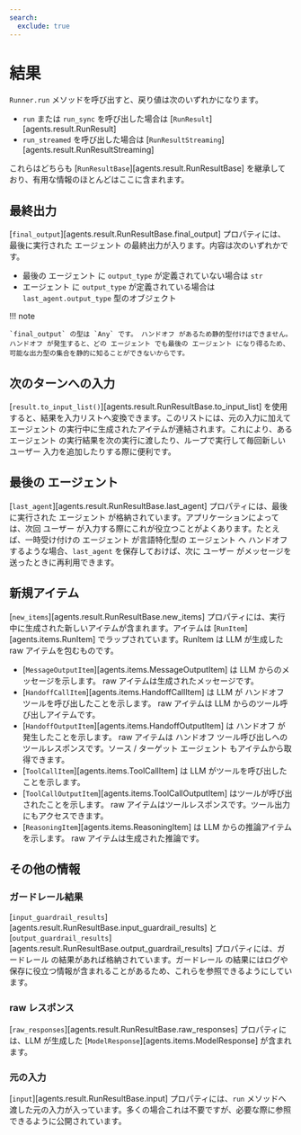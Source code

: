 ```yaml
---
search:
  exclude: true
---
```

# 結果

`Runner.run` メソッドを呼び出すと、戻り値は次のいずれかになります。

-   `run` または `run_sync` を呼び出した場合は [`RunResult`][agents.result.RunResult]
-   `run_streamed` を呼び出した場合は [`RunResultStreaming`][agents.result.RunResultStreaming]

これらはどちらも [`RunResultBase`][agents.result.RunResultBase] を継承しており、有用な情報のほとんどはここに含まれます。

## 最終出力

[`final_output`][agents.result.RunResultBase.final_output] プロパティには、最後に実行された エージェント の最終出力が入ります。内容は次のいずれかです。

-   最後の エージェント に `output_type` が定義されていない場合は `str`
-   エージェント に `output_type` が定義されている場合は `last_agent.output_type` 型のオブジェクト

!!! note

    `final_output` の型は `Any` です。 ハンドオフ があるため静的型付けはできません。 ハンドオフ が発生すると、どの エージェント でも最後の エージェント になり得るため、可能な出力型の集合を静的に知ることができないからです。

## 次のターンへの入力

[`result.to_input_list()`][agents.result.RunResultBase.to_input_list] を使用すると、結果を入力リストへ変換できます。このリストには、元の入力に加えて エージェント の実行中に生成されたアイテムが連結されます。これにより、ある エージェント の実行結果を次の実行に渡したり、ループで実行して毎回新しい ユーザー 入力を追加したりする際に便利です。

## 最後の エージェント

[`last_agent`][agents.result.RunResultBase.last_agent] プロパティには、最後に実行された エージェント が格納されています。アプリケーションによっては、次回 ユーザー が入力する際にこれが役立つことがよくあります。たとえば、一時受け付けの エージェント が言語特化型の エージェント へ ハンドオフ するような場合、`last_agent` を保存しておけば、次に ユーザー がメッセージを送ったときに再利用できます。

## 新規アイテム

[`new_items`][agents.result.RunResultBase.new_items] プロパティには、実行中に生成された新しいアイテムが含まれます。アイテムは [`RunItem`][agents.items.RunItem] でラップされています。RunItem は LLM が生成した raw アイテムを包むものです。

-   [`MessageOutputItem`][agents.items.MessageOutputItem] は LLM からのメッセージを示します。 raw アイテムは生成されたメッセージです。
-   [`HandoffCallItem`][agents.items.HandoffCallItem] は LLM が ハンドオフ ツールを呼び出したことを示します。 raw アイテムは LLM からのツール呼び出しアイテムです。
-   [`HandoffOutputItem`][agents.items.HandoffOutputItem] は ハンドオフ が発生したことを示します。 raw アイテムは ハンドオフ ツール呼び出しへのツールレスポンスです。ソース / ターゲット エージェント もアイテムから取得できます。
-   [`ToolCallItem`][agents.items.ToolCallItem] は LLM がツールを呼び出したことを示します。
-   [`ToolCallOutputItem`][agents.items.ToolCallOutputItem] はツールが呼び出されたことを示します。 raw アイテムはツールレスポンスです。ツール出力にもアクセスできます。
-   [`ReasoningItem`][agents.items.ReasoningItem] は LLM からの推論アイテムを示します。 raw アイテムは生成された推論です。

## その他の情報

### ガードレール結果

[`input_guardrail_results`][agents.result.RunResultBase.input_guardrail_results] と [`output_guardrail_results`][agents.result.RunResultBase.output_guardrail_results] プロパティには、ガードレール の結果があれば格納されています。ガードレール の結果にはログや保存に役立つ情報が含まれることがあるため、これらを参照できるようにしています。

### raw レスポンス

[`raw_responses`][agents.result.RunResultBase.raw_responses] プロパティには、LLM が生成した [`ModelResponse`][agents.items.ModelResponse] が含まれます。

### 元の入力

[`input`][agents.result.RunResultBase.input] プロパティには、`run` メソッドへ渡した元の入力が入っています。多くの場合これは不要ですが、必要な際に参照できるように公開されています。